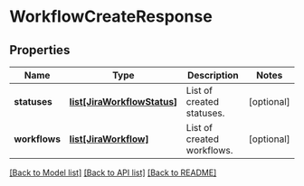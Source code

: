 # WorkflowCreateResponse

## Properties
Name | Type | Description | Notes
------------ | ------------- | ------------- | -------------
**statuses** | [**list[JiraWorkflowStatus]**](JiraWorkflowStatus.md) | List of created statuses. | [optional] 
**workflows** | [**list[JiraWorkflow]**](JiraWorkflow.md) | List of created workflows. | [optional] 

[[Back to Model list]](../README.md#documentation-for-models) [[Back to API list]](../README.md#documentation-for-api-endpoints) [[Back to README]](../README.md)

